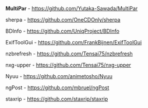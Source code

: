 **MultiPar**  - 
https://github.com/Yutaka-Sawada/MultiPar

sherpa  - 
https://github.com/OneCDOnly/sherpa

BDInfo  - 
https://github.com/UniqProject/BDInfo

ExifToolGui  - 
https://github.com/FrankBijnen/ExifToolGui

nzbrefresh  - 
https://github.com/Tensai75/nzbrefresh

nxg-upper  - 
https://github.com/Tensai75/nxg-upper

Nyuu  - 
https://github.com/animetosho/Nyuu

ngPost  - 
https://github.com/mbruel/ngPost

staxrip  - 
https://github.com/staxrip/staxrip






